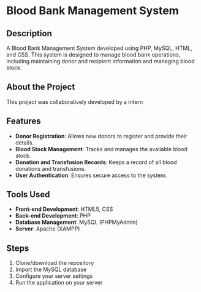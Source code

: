 # Blood Bank Management System

## Description
A Blood Bank Management System developed using PHP, MySQL, HTML, and CSS. This system is designed to manage blood bank operations, including maintaining donor and recipient information and managing blood stock.

## About the Project
This project was collaboratively developed by a intern

## Features
- **Donor Registration**: Allows new donors to register and provide their details.
- **Blood Stock Management**: Tracks and manages the available blood stock.
- **Donation and Transfusion Records**: Keeps a record of all blood donations and transfusions.
- **User Authentication**: Ensures secure access to the system.

## Tools Used
- **Front-end Development**: HTML5, CSS
- **Back-end Development**: PHP
- **Database Management**: MySQL (PHPMyAdmin)
- **Server**: Apache (XAMPP)

## Steps
1. Clone/download the repository
2. Import the MySQL database
3. Configure your server settings
4. Run the application on your server
